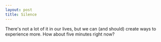 ```yaml
---
layout: post
title: Silence
---
```


There's not a lot of it in our lives, but we can (and should) create ways to experience more. How about five minutes right now?
